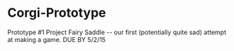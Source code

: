 # Corgi-Prototype
Prototype #1
Project Fairy Saddle -- our first (potentially quite sad) attempt at making a game.
DUE BY 5/2/15
